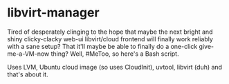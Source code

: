 # libvirt-manager

Tired of desperately clinging to the hope that maybe the next bright and shiny clicky-clacky web-ui libvirt/cloud frontend will finally work reliably with a sane setup? That it'll maybe be able to finally do a one-click give-me-a-VM-now thing? Well, #MeToo, so here's a Bash script.

Uses LVM, Ubuntu cloud image (so uses CloudInit), uvtool, libvirt (duh) and that's about it.
